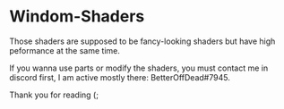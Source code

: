# Windom-Shaders

Those shaders are supposed to be fancy-looking shaders but have high peformance at the same time.

If you wanna use parts or modify the shaders, you must contact me in discord first, I am active mostly there: BetterOffDead#7945.

Thank you for reading (;

